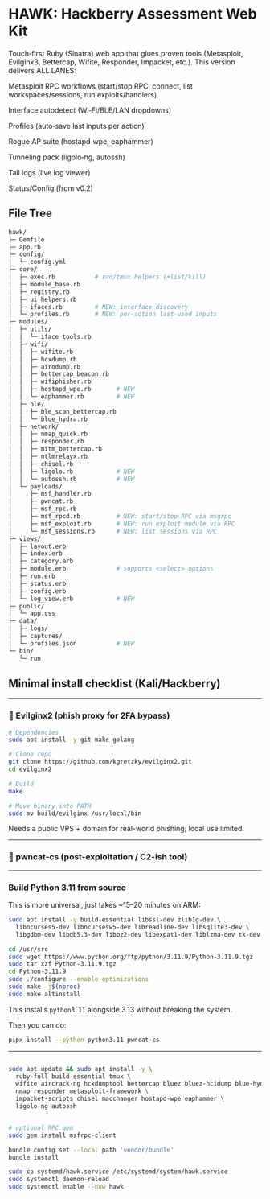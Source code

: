 # HAWK: Hackberry Assessment Web Kit

Touch‑first Ruby (Sinatra) web app that glues proven tools (Metasploit, Evilginx3, Bettercap, Wifite, Responder, Impacket, etc.). This version delivers ALL LANES:

Metasploit RPC workflows (start/stop RPC, connect, list workspaces/sessions, run exploits/handlers)

Interface autodetect (Wi‑Fi/BLE/LAN dropdowns)

Profiles (auto‑save last inputs per action)

Rogue AP suite (hostapd‑wpe, eaphammer)

Tunneling pack (ligolo‑ng, autossh)

Tail logs (live log viewer)

Status/Config (from v0.2)

## File Tree

```bash
hawk/
├─ Gemfile
├─ app.rb
├─ config/
│  └─ config.yml
├─ core/
│  ├─ exec.rb           # run/tmux helpers (+list/kill)
│  ├─ module_base.rb
│  ├─ registry.rb
│  ├─ ui_helpers.rb
│  ├─ ifaces.rb         # NEW: interface discovery
│  └─ profiles.rb       # NEW: per‑action last‑used inputs
├─ modules/
│  ├─ utils/
│  │  └─ iface_tools.rb
│  ├─ wifi/
│  │  ├─ wifite.rb
│  │  ├─ hcxdump.rb
│  │  ├─ airodump.rb
│  │  ├─ bettercap_beacon.rb
│  │  ├─ wifiphisher.rb
│  │  ├─ hostapd_wpe.rb       # NEW
│  │  └─ eaphammer.rb         # NEW
│  ├─ ble/
│  │  ├─ ble_scan_bettercap.rb
│  │  └─ blue_hydra.rb
│  ├─ network/
│  │  ├─ nmap_quick.rb
│  │  ├─ responder.rb
│  │  ├─ mitm_bettercap.rb
│  │  ├─ ntlmrelayx.rb
│  │  ├─ chisel.rb
│  │  ├─ ligolo.rb            # NEW
│  │  └─ autossh.rb           # NEW
│  └─ payloads/
│     ├─ msf_handler.rb
│     ├─ pwncat.rb
│     ├─ msf_rpc.rb
│     ├─ msf_rpcd.rb          # NEW: start/stop RPC via msgrpc
│     ├─ msf_exploit.rb       # NEW: run exploit module via RPC
│     └─ msf_sessions.rb      # NEW: list sessions via RPC
├─ views/
│  ├─ layout.erb
│  ├─ index.erb
│  ├─ category.erb
│  ├─ module.erb              # supports <select> options
│  ├─ run.erb
│  ├─ status.erb
│  ├─ config.erb
│  └─ log_view.erb            # NEW
├─ public/
│  └─ app.css
├─ data/
│  ├─ logs/
│  ├─ captures/
│  └─ profiles.json           # NEW
└─ bin/
   └─ run
```

## Minimal install checklist (Kali/Hackberry)

---

### 📌 Evilginx2 (phish proxy for 2FA bypass)

```bash
# Dependencies
sudo apt install -y git make golang

# Clone repo
git clone https://github.com/kgretzky/evilginx2.git
cd evilginx2

# Build
make

# Move binary into PATH
sudo mv build/evilginx /usr/local/bin

```

Needs a public VPS + domain for real-world phishing; local use limited.

---

### 📌 pwncat-cs (post-exploitation / C2-ish tool)

---

### Build Python 3.11 from source

This is more universal, just takes \~15–20 minutes on ARM:

```bash
sudo apt install -y build-essential libssl-dev zlib1g-dev \
  libncurses5-dev libncursesw5-dev libreadline-dev libsqlite3-dev \
  libgdbm-dev libdb5.3-dev libbz2-dev libexpat1-dev liblzma-dev tk-dev

cd /usr/src
sudo wget https://www.python.org/ftp/python/3.11.9/Python-3.11.9.tgz
sudo tar xzf Python-3.11.9.tgz
cd Python-3.11.9
sudo ./configure --enable-optimizations
sudo make -j$(nproc)
sudo make altinstall
```

This installs `python3.11` alongside 3.13 without breaking the system.

Then you can do:

```bash
pipx install --python python3.11 pwncat-cs
```
---
```bash

sudo apt update && sudo apt install -y \
  ruby-full build-essential tmux \
  wifite aircrack-ng hcxdumptool bettercap bluez bluez-hcidump blue-hydra \
  nmap responder metasploit-framework \
  impacket-scripts chisel macchanger hostapd-wpe eaphammer \
  ligolo-ng autossh
```

```bash

# optional RPC gem
sudo gem install msfrpc-client

bundle config set --local path 'vendor/bundle'
bundle install

sudo cp systemd/hawk.service /etc/systemd/system/hawk.service
sudo systemctl daemon-reload
sudo systemctl enable --now hawk
```
